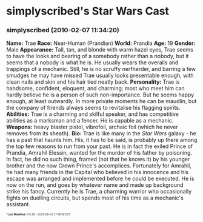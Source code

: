# simplyscribed's Star Wars Cast

### **simplyscribed** (2010-02-07 11:34:20)

**Name:** Trae
**Race:** Near-Human (Prandian)
**World:** Prandia
**Age:** 19
**Gender:** Male
**Appearance:** Tall, tan, and blonde with warm hazel eyes, Trae seems to have the looks and bearing of a somebody rather than a nobody, but it seems that a nobody is what he is. He usually wears the overalls and trappings of a mechanic. Still, he is no scruffy nerfherder, and barring a few smudges he may have missed Trae usually looks presentable enough, with clean nails and skin and his hair tied neatly back.
**Personality:** Trae is handsome, confident, eloquent, and charming; most who meet him can hardly believe he is a person of such non-importance. But he seems happy enough, at least outwardly. In more private moments he can be maudlin, but the company of friends always seems to revitalise his flagging spirits.
**Abilities:** Trae is a charming and skilful speaker, and has competitive abilities as a marksman and a fencer. He is capable as a mechanic.
**Weapons:** heavy blaster pistol, vibrofoil, archaic foil (which he never removes from its sheath).
**Bio:** Trae is like many in the *Star Wars* galaxy - he has a past that haunts him. His, it has to be said, is probably up there among the top few reasons to run from your past. He is in fact the exiled Prince of Prandia, Amrahil Elessin, wanted for the murder of his father by poisoning. In fact, he did no such thing, framed (not that he knows it) by his younger brother and the now Crown Prince's accomplices.
Fortunately for Amrahil, he had many friends in the Capital who believed in his innocence and his escape was arranged and implemented before he could be executed. He is now on the run, and goes by whatever name and made up background strike his fancy. Currently he is Trae, a charming warrior who occasionally fights on duelling circuits, but spends most of his time as a mechanic's assistant.



<span style="font-size: 0.5em;">***Last Modified**: 4.0.28 - *2025-06-02 21:38:58 EDT*</span>
